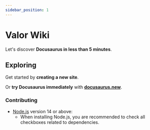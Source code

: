 ```yaml
---
sidebar_position: 1
---
```


# Valor Wiki

Let's discover **Docusaurus in less than 5 minutes**.

## Exploring

Get started by **creating a new site**.

Or **try Docusaurus immediately** with **[docusaurus.new](https://docusaurus.new)**.

### Contributing

- [Node.js](https://nodejs.org/en/download/) version 14 or above:
  - When installing Node.js, you are recommended to check all checkboxes related to dependencies.

